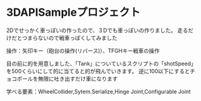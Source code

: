 # 3DAPISampleプロジェクト
2Dでせっかく車っぽいの作ったので、３Dでも車っぽいの作りました。
走るだけだとつまらないので戦車っぽくしてみました

操作：矢印キー（砲台の操作(リバース)）、TFGHキー戦車の操作

目の前に的を用意しました、「Tank」についているスクリプトの「shotSpeed」を500くらいにして的に当てると的が飛んでいきます。
逆に100以下にするとチョコボールを無限に吐き出すだけ車になります

学べる要素：WheelCollider,Sytem.Serialize,Hinge Joint,Configurable Joint
